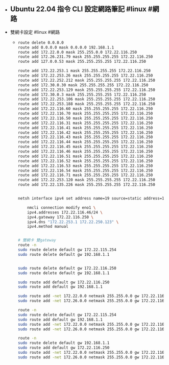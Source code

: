 - Ubuntu 22.04 指令 CLI 設定網路筆記 #linux #網路
	-
- 雙網卡設定 #linux #網路
	- ```bash
	  route delete 0.0.0.0 
	  route add 0.0.0.0 mask 0.0.0.0 192.168.1.1
	  route add 172.22.0.0 mask 255.255.0.0 172.22.116.250
	  route add 172.26.231.79 mask 255.255.255.255 172.22.116.250
	  route add 127.0.0.53 mask 255.255.255.255 172.22.116.250
	  
	  route add 172.22.253.1 mask 255.255.255.255 172.22.116.250
	  route add 172.22.253.26 mask 255.255.255.255 172.22.116.250
	  route add 172.22.252.212 mask 255.255.255.255 172.22.116.250
	  route add 172.30.0.30 mask 255.255.255.255 172.22.116.250
	  route add 172.22.253.129 mask 255.255.255.255 172.22.116.250
	  route add 172.30.0.3 mask 255.255.255.255 172.22.116.250
	  route add 172.22.253.106 mask 255.255.255.255 172.22.116.250
	  route add 172.22.253.188 mask 255.255.255.255 172.22.116.250
	  route add 172.22.116.60 mask 255.255.255.255 172.22.116.250
	  route add 172.22.116.70 mask 255.255.255.255 172.22.116.250
	  route add 172.22.116.50 mask 255.255.255.255 172.22.116.250
	  route add 172.22.116.31 mask 255.255.255.255 172.22.116.250
	  route add 172.22.116.41 mask 255.255.255.255 172.22.116.250
	  route add 172.22.116.42 mask 255.255.255.255 172.22.116.250
	  route add 172.22.116.43 mask 255.255.255.255 172.22.116.250
	  route add 172.22.116.44 mask 255.255.255.255 172.22.116.250
	  route add 172.22.116.45 mask 255.255.255.255 172.22.116.250
	  route add 172.22.116.46 mask 255.255.255.255 172.22.116.250
	  route add 172.22.116.51 mask 255.255.255.255 172.22.116.250
	  route add 172.22.116.52 mask 255.255.255.255 172.22.116.250
	  route add 172.22.116.53 mask 255.255.255.255 172.22.116.250
	  route add 172.22.116.54 mask 255.255.255.255 172.22.116.250
	  route add 172.22.116.71 mask 255.255.255.255 172.22.116.250
	  route add 172.22.253.120 mask 255.255.255.255 172.22.116.250
	  route add 172.22.135.226 mask 255.255.255.255 172.22.116.250
	  
	  
	  netsh interface ipv4 set address name=19 source=static address=172.22.0.0 mask=255.255.0.0 gateway=172.22.116.250
	  
	      nmcli connection modify eno1 \
	      ipv4.addresses 172.22.116.46/24 \
	      ipv4.gateway 172.22.116.250 \
	      ipv4.dns "172.22.253.1 172.22.250.123" \
	      ipv4.method manual
	  
	  
	  # 雙網卡 雙gateway
	  route -n
	  sudo route delete default gw 172.22.115.254
	  sudo route delete default gw 192.168.1.1
	  
	  
	  sudo route delete default gw 172.22.116.250
	  sudo route delete default gw 192.168.1.1
	  
	  sudo route add default gw 172.22.116.250
	  sudo route add default gw 192.168.1.1
	  
	  sudo route add -net 172.22.0.0 netmask 255.255.0.0 gw 172.22.116.250
	  sudo route add -net 172.26.0.0 netmask 255.255.0.0 gw 172.22.116.250
	  
	  route -n
	  sudo route delete default gw 172.22.115.254
	  sudo route add default gw 192.168.1.1
	  sudo route add -net 172.22.0.0 netmask 255.255.0.0 gw 172.22.116.250
	  sudo route add -net 172.26.0.0 netmask 255.255.0.0 gw 172.22.116.250
	  
	  route -n
	  sudo route delete default gw 192.168.1.1
	  sudo route add default gw 172.22.116.250
	  sudo route add -net 172.22.0.0 netmask 255.255.0.0 gw 172.22.116.250
	  sudo route add -net 172.26.0.0 netmask 255.255.0.0 gw 172.22.116.250
	  
	  ```